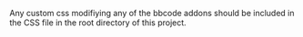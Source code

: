 Any custom css modifiying any of the bbcode addons should be included in the CSS file in the root directory of this project.
